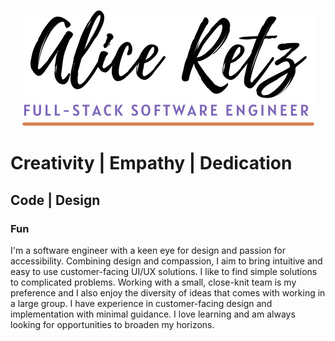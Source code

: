 <p align="center"><img src="./assets/readmeheader.jpg" alt="Alice Retz, Full-stack Software Engineer" /></p>

# Creativity | Empathy | Dedication 
## Code | Design
### Fun
I'm a software engineer with a keen eye for design and passion for accessibility. Combining design and compassion, I aim to bring intuitive and easy to use customer-facing UI/UX solutions. I like to find simple solutions to complicated problems. Working with a small, close-knit team is my preference and I also enjoy the diversity of ideas that comes with working in a large group. I have experience in customer-facing design and implementation with minimal guidance. I love learning and am always looking for opportunities to broaden my horizons.
